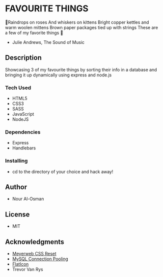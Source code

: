 # FAVOURITE THINGS
🎵Raindrops on roses
And whiskers on kittens
Bright copper kettles and warm woolen mittens
Brown paper packages tied up with strings
These are a few of my favorite things 🎵
* Julie Andrews, The Sound of Music

## Description
Showcasing 3 of my favourite things by sorting their info in a database and bringing it up dynamically using express and node.js

### Tech Used
* HTML5
* CSS3
* SASS
* JavaScript
* NodeJS

### Dependencies
* Express
* Handlebars


### Installing

* cd to the directory of your choice and hack away!

## Author

* Nour Al-Osman

## License
* MIT

## Acknowledgments

* [Meyerweb CSS Reset](https://meyerweb.com/eric/tools/css/reset/)
* [MySQL Connection Pooling](https://www.npmjs.com/package/mysql#pooling-connections)
* [FlatIcon](https://www.flaticon.com/authors/freepik) 
* Trevor Van Rys
